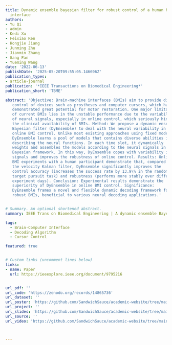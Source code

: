 ```yaml
---
title: Dynamic ensemble bayesian filter for robust control of a human brain-machine
  interface
authors:
- Yu Qi
- admin
- Kedi Xu
- Feixiao Ren
- Hongjie Jiang
- Junming Zhu
- Jianmin Zhang
- Gang Pan
- Yueming Wang
date: '2022-06-13'
publishDate: '2025-05-20T09:55:05.146696Z'
publication_types:
- article-journal
publication: '*IEEE Transactions on Biomedical Engineering*'
publication_short: 'TBME'

abstract: 'Objective: Brain-machine interfaces (BMIs) aim to provide direct brain
   control of devices such as prostheses and computer cursors, which have
   demonstrated great potential for motor restoration. One major limitation
   of current BMIs lies in the unstable performance due to the variability
   of neural signals, especially in online control, which seriously hinders
   the clinical availability of BMIs. Method: We propose a dynamic ensemble
   Bayesian filter (DyEnsemble) to deal with the neural variability in
   online BMI control. Unlike most existing approaches using fixed models,
   DyEnsemble learns a pool of models that contains diverse abilities in
   describing the neural functions. In each time slot, it dynamically
   weights and assembles the models according to the neural signals in a
   Bayesian framework. In this way, DyEnsemble copes with variability in
   signals and improves the robustness of online control. Results: Online
   BMI experiments with a human participant demonstrate that, compared with
   the velocity Kalman filter, DyEnsemble significantly improves the
   control accuracy (increases the success rate by 13.9\% in the random
   target pursuit task) and robustness (performs more stably over different
   experiment days). Conclusion: Experimental results demonstrate the
   superiority of DyEnsemble in online BMI control. Significance:
   DyEnsemble frames a novel and flexible dynamic decoding framework for
   robust BMIs, beneficial to various neural decoding applications.'


# Summary. An optional shortened abstract.
summary: IEEE Trans on Biomedical Engineering | A dynamic ensemble Bayesian filter (DyEnsemble) is proposed to improve the robustness of online brain-machine interface (BMI) control by adaptively combining multiple neural decoding models to handle neural signal variability, showing significantly better accuracy and stability than conventional methods.

tags:
  - Brain-Computer Interface
  - Decoding Algorithm
  - Cursor Control

featured: true


# Custom links (uncomment lines below)
links:
- name: Paper
  url: https://ieeexplore.ieee.org/document/9795216


url_pdf: ''
url_code: 'https://zenodo.org/records/14865736'
url_dataset: ''
url_poster: 'https://github.com/SandwichSauce/academic-website/tree/main/content/publication/2022-tbme-dynamic/2022-tbme-dynamic-poster.pdf'
url_project: ''
url_slides: 'https://github.com/SandwichSauce/academic-website/tree/main/content/publication/2022-tbme-dynamic/2022-tbme-dynamic-slides.pdf'
url_source: ''
url_video: 'https://github.com/SandwichSauce/academic-website/tree/main/content/publication/2022-tbme-dynamic/2022-tbme-dynamic-video.mp4'



---
```


